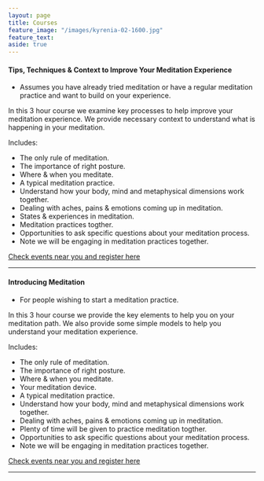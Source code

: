 ```yaml
---
layout: page
title: Courses
feature_image: "/images/kyrenia-02-1600.jpg"
feature_text: 
aside: true
---
```


#### Tips, Techniques & Context to Improve Your Meditation Experience

* Assumes you have already tried meditation or have a regular meditation practice and want to build on your experience.

In this 3 hour course we examine key processes to help improve your meditation experience. We provide necessary context to understand what is happening in your meditation.

Includes: 
* The only rule of meditation.
* The importance of right posture.
* Where & when you meditate.
* A typical meditation practice.
* Understand how your body, mind and metaphysical dimensions work together.
* Dealing with aches, pains & emotions coming up in meditation.
* States & experiences in meditation.
* Meditation practices togther.
* Opportunities to ask specific questions about your meditation process.
* Note we will be engaging in meditation practices together.

[Check events near you and register here](/events)

_________________________________________________________________

#### Introducing Meditation

* For people wishing to start a meditation practice. 

In this 3 hour course we provide the key elements to help you on your meditation path. We also provide some simple models to help you understand your meditation experience.

Includes: 
* The only rule of meditation.
* The importance of right posture.
* Where & when you meditate.
* Your meditation device.
* A typical meditation practice.
* Understand how your body, mind and metaphysical dimensions work together.
* Dealing with aches, pains & emotions coming up in meditation.
* Plenty of time will be given to practice meditation togther.
* Opportunities to ask specific questions about your meditation process.
* Note we will be engaging in meditation practices together.

[Check events near you and register here](/events)

__________________________________________________________________




